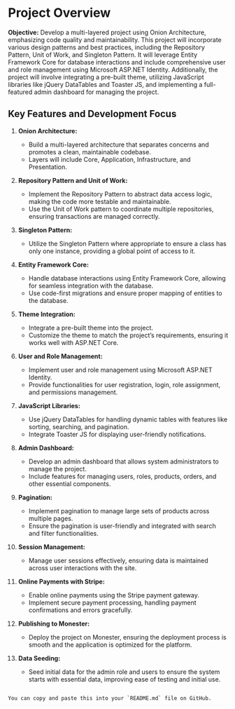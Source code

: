 # Project Overview

**Objective:** Develop a multi-layered project using Onion Architecture, emphasizing code quality and maintainability. This project will incorporate various design patterns and best practices, including the Repository Pattern, Unit of Work, and Singleton Pattern. It will leverage Entity Framework Core for database interactions and include comprehensive user and role management using Microsoft ASP.NET Identity. Additionally, the project will involve integrating a pre-built theme, utilizing JavaScript libraries like jQuery DataTables and Toaster JS, and implementing a full-featured admin dashboard for managing the project.

## Key Features and Development Focus

1. **Onion Architecture:**
   - Build a multi-layered architecture that separates concerns and promotes a clean, maintainable codebase.
   - Layers will include Core, Application, Infrastructure, and Presentation.

2. **Repository Pattern and Unit of Work:**
   - Implement the Repository Pattern to abstract data access logic, making the code more testable and maintainable.
   - Use the Unit of Work pattern to coordinate multiple repositories, ensuring transactions are managed correctly.

3. **Singleton Pattern:**
   - Utilize the Singleton Pattern where appropriate to ensure a class has only one instance, providing a global point of access to it.

4. **Entity Framework Core:**
   - Handle database interactions using Entity Framework Core, allowing for seamless integration with the database.
   - Use code-first migrations and ensure proper mapping of entities to the database.

5. **Theme Integration:**
   - Integrate a pre-built theme into the project.
   - Customize the theme to match the project’s requirements, ensuring it works well with ASP.NET Core.

6. **User and Role Management:**
   - Implement user and role management using Microsoft ASP.NET Identity.
   - Provide functionalities for user registration, login, role assignment, and permissions management.

7. **JavaScript Libraries:**
   - Use jQuery DataTables for handling dynamic tables with features like sorting, searching, and pagination.
   - Integrate Toaster JS for displaying user-friendly notifications.

8. **Admin Dashboard:**
   - Develop an admin dashboard that allows system administrators to manage the project.
   - Include features for managing users, roles, products, orders, and other essential components.

9. **Pagination:**
   - Implement pagination to manage large sets of products across multiple pages.
   - Ensure the pagination is user-friendly and integrated with search and filter functionalities.

10. **Session Management:**
    - Manage user sessions effectively, ensuring data is maintained across user interactions with the site.

11. **Online Payments with Stripe:**
    - Enable online payments using the Stripe payment gateway.
    - Implement secure payment processing, handling payment confirmations and errors gracefully.

12. **Publishing to Monester:**
    - Deploy the project on Monester, ensuring the deployment process is smooth and the application is optimized for the platform.

13. **Data Seeding:**
    - Seed initial data for the admin role and users to ensure the system starts with essential data, improving ease of testing and initial use.
```

You can copy and paste this into your `README.md` file on GitHub.
